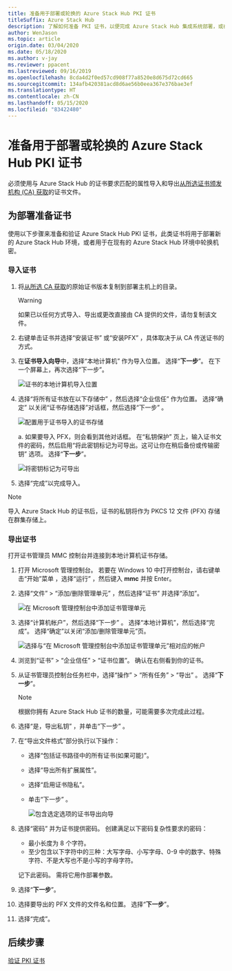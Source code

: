 ```yaml
---
title: 准备用于部署或轮换的 Azure Stack Hub PKI 证书
titleSuffix: Azure Stack Hub
description: 了解如何准备 PKI 证书，以便完成 Azure Stack Hub 集成系统部署，或在现有 Azure Stack Hub 环境中轮换机密。
author: WenJason
ms.topic: article
origin.date: 03/04/2020
ms.date: 05/18/2020
ms.author: v-jay
ms.reviewer: ppacent
ms.lastreviewed: 09/16/2019
ms.openlocfilehash: 8cda4d2f0ed57cd908f77a8520e8d675d72cd665
ms.sourcegitcommit: 134afb420381acd8d6ae56b0eea367e376bae3ef
ms.translationtype: HT
ms.contentlocale: zh-CN
ms.lasthandoff: 05/15/2020
ms.locfileid: "83422480"
---
```

# <a name="prepare-azure-stack-hub-pki-certificates-for-deployment-or-rotation"></a>准备用于部署或轮换的 Azure Stack Hub PKI 证书

必须使用与 Azure Stack Hub 的证书要求匹配的属性导入和导出[从所选证书颁发机构 (CA) 获取](azure-stack-get-pki-certs.md)的证书文件。

## <a name="prepare-certificates-for-deployment"></a>为部署准备证书

使用以下步骤来准备和验证 Azure Stack Hub PKI 证书，此类证书将用于部署新的 Azure Stack Hub 环境，或者用于在现有的 Azure Stack Hub 环境中轮换机密。

### <a name="import-the-certificate"></a>导入证书

1. 将[从所选 CA 获取](azure-stack-get-pki-certs.md)的原始证书版本复制到部署主机上的目录。 
   > [!WARNING]
   > 如果已以任何方式导入、导出或更改直接由 CA 提供的文件，请勿复制该文件。

1. 右键单击证书并选择“安装证书”  或“安装PFX”  ，具体取决于从 CA 传送证书的方式。

1. 在**证书导入向导**中，选择“本地计算机”  作为导入位置。 选择“**下一步**”。 在下一个屏幕上，再次选择“下一步”。

    ![证书的本地计算机导入位置](./media/prepare-pki-certs/1.png)

1. 选择“将所有证书放在以下存储中”  ，然后选择“企业信任”  作为位置。 选择“确定”  以关闭“证书存储选择”对话框，然后选择“下一步”  。

   ![配置用于证书导入的证书存储](./media/prepare-pki-certs/3.png)

   a. 如果要导入 PFX，则会看到其他对话框。 在“私钥保护”  页上，输入证书文件的密码，然后启用“将此密钥标记为可导出。这可让你在稍后备份或传输密钥”  选项。 选择“**下一步**”。

   ![将密钥标记为可导出](./media/prepare-pki-certs/2.png)

1. 选择“完成”以完成导入。 

> [!NOTE]
> 导入 Azure Stack Hub 的证书后，证书的私钥将作为 PKCS 12 文件 (PFX) 存储在群集存储上。

### <a name="export-the-certificate"></a>导出证书

打开证书管理员 MMC 控制台并连接到本地计算机证书存储。

1. 打开 Microsoft 管理控制台。 若要在 Windows 10 中打开控制台，请右键单击“开始”菜单  ，选择“运行”  ，然后键入 **mmc** 并按 Enter。

2. 选择“文件”   > “添加/删除管理单元”  ，然后选择“证书”  并选择“添加”。 

    ![在 Microsoft 管理控制台中添加证书管理单元](./media/prepare-pki-certs/mmc-2.png)

3. 选择“计算机帐户”，然后选择“下一步”   。 选择“本地计算机”，然后选择“完成”。   选择“确定”以关闭“添加/删除管理单元”页。 

    ![选择与“在 Microsoft 管理控制台中添加证书管理单元”相对应的帐户](./media/prepare-pki-certs/mmc-3.png)

4. 浏览到“证书”   >   “企业信任” >   “证书位置”。 确认在右侧看到你的证书。

5. 从证书管理员控制台任务栏中，选择“操作”   > “所有任务”   > “导出”  。 选择“**下一步**”。

   > [!NOTE]
   > 根据你拥有 Azure Stack Hub 证书的数量，可能需要多次完成此过程。

6. 选择“是，导出私钥”  ，并单击“下一步”  。

7. 在“导出文件格式”部分执行以下操作：
    
   - 选择“包括证书路径中的所有证书(如果可能)”。   
   - 选择“导出所有扩展属性”。   
   - 选择“启用证书隐私”。   
   - 单击“下一步”  。  
    
     ![包含选定选项的证书导出向导](./media/prepare-pki-certs/azure-stack-save-cert.png)

8. 选择“密码”  并为证书提供密码。 创建满足以下密码复杂性要求的密码：

    * 最小长度为 8 个字符。
    * 至少包含以下字符中的三种：大写字母、小写字母、0-9 中的数字、特殊字符、不是大写也不是小写的字母字符。

    记下此密码。 需将它用作部署参数。

9. 选择“**下一步**”。

10. 选择要导出的 PFX 文件的文件名和位置。 选择“**下一步**”。

11. 选择“完成”。 

## <a name="next-steps"></a>后续步骤

[验证 PKI 证书](azure-stack-validate-pki-certs.md)
